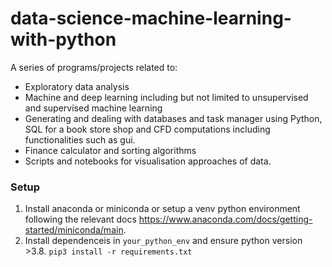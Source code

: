 # data-science-machine-learning-with-python
A series of programs/projects related to:
- Exploratory data analysis
- Machine and deep learning including but not limited to unsupervised and supervised machine learning
- Generating and dealing with databases and task manager using Python, SQL for a book store shop and CFD computations including functionalities such as gui.
- Finance calculator and sorting algorithms
- Scripts and notebooks for visualisation approaches of data.

### Setup
1) Install anaconda or miniconda or setup a venv python environment following the relevant docs <https://www.anaconda.com/docs/getting-started/miniconda/main>.
2) Install dependenceis in `your_python_env` and ensure python version >3.8. 
   `pip3 install -r requirements.txt`
